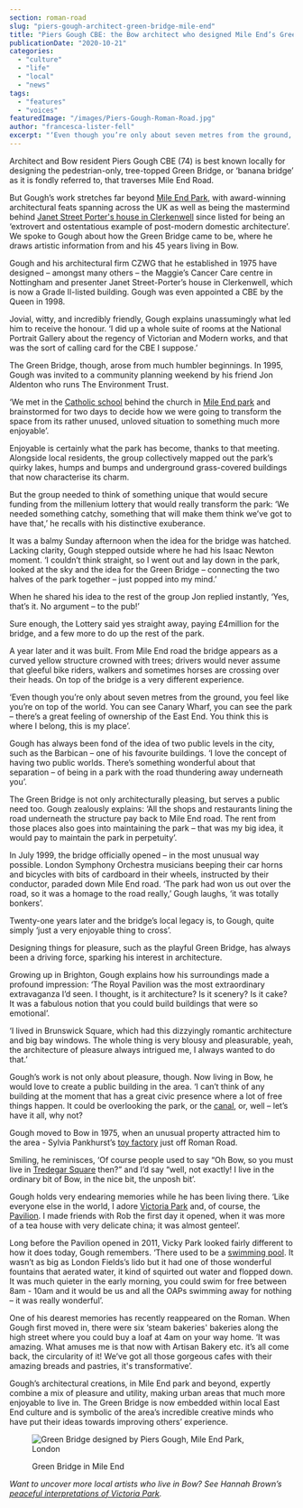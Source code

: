 ```yaml
---
section: roman-road
slug: "piers-gough-architect-green-bridge-mile-end"
title: "Piers Gough CBE: the Bow architect who designed Mile End’s Green Bridge"
publicationDate: "2020-10-21"
categories: 
  - "culture"
  - "life"
  - "local"
  - "news"
tags: 
  - "features"
  - "voices"
featuredImage: "/images/Piers-Gough-Roman-Road.jpg"
author: "francesca-lister-fell"
excerpt: "‘Even though you’re only about seven metres from the ground, you feel like you’re on top of the world. You can see Canary Wharf, you can see the park – there’s a great feeling of ownership of the East End. You think this is where I belong, this is my place’."
---
```


Architect and Bow resident Piers Gough CBE (74) is best known locally for designing the pedestrian-only, tree-topped Green Bridge, or ‘banana bridge’ as it is fondly referred to, that traverses Mile End Road. 

But Gough’s work stretches far beyond [Mile End Park](https://romanroadlondon.com/mile-end-park-history/), with award-winning architectural feats spanning across the UK as well as being the mastermind behind [Janet Street Porter's house in Clerkenwell](https://www.architectsjournal.co.uk/news/piers-goughs-extrovert-and-ostentatious-home-for-janet-street-porter-listed) since listed for being an ‘extrovert and ostentatious example of post-modern domestic architecture’. We spoke to Gough about how the Green Bridge came to be, where he draws artistic information from and his 45 years living in Bow.

Gough and his architectural firm CZWG that he established in 1975 have designed – amongst many others – the Maggie’s Cancer Care centre in Nottingham and presenter Janet Street-Porter’s house in Clerkenwell, which is now a Grade II-listed building. Gough was even appointed a CBE by the Queen in 1998.

Jovial, witty, and incredibly friendly, Gough explains unassumingly what led him to receive the honour. ‘I did up a whole suite of rooms at the National Portrait Gallery about the regency of Victorian and Modern works, and that was the sort of calling card for the CBE I suppose.’ 

The Green Bridge, though, arose from much humbler beginnings. In 1995, Gough was invited to a community planning weekend by his friend Jon Aldenton who runs The Environment Trust. 

‘We met in the [Catholic school](https://romanroadlondon.com/guardian-angels-school-closure-petition/) behind the church in [Mile End park](https://romanroadlondon.com/mile-end-park-history/) and brainstormed for two days to decide how we were going to transform the space from its rather unused, unloved situation to something much more enjoyable’.  

Enjoyable is certainly what the park has become, thanks to that meeting. Alongside local residents, the group collectively mapped out the park’s quirky lakes, humps and bumps and underground grass-covered buildings that now characterise its charm. 

But the group needed to think of something unique that would secure funding from the millenium lottery that would really transform the park: ‘We needed something catchy, something that will make them think we’ve got to have that,’ he recalls with his distinctive exuberance.

It was a balmy Sunday afternoon when the idea for the bridge was hatched. Lacking clarity, Gough stepped outside where he had his Isaac Newton moment. ‘I couldn’t think straight, so I went out and lay down in the park, looked at the sky and the idea for the Green Bridge – connecting the two halves of the park together – just popped into my mind.’

When he shared his idea to the rest of the group Jon replied instantly, ‘Yes, that’s it. No argument – to the pub!’

Sure enough, the Lottery said yes straight away, paying £4million for the bridge, and a few more to do up the rest of the park. 

A year later and it was built. From Mile End road the bridge appears as a curved yellow structure crowned with trees; drivers would never assume that gleeful bike riders, walkers and sometimes horses are crossing over their heads. On top of the bridge is a very different experience. 

‘Even though you’re only about seven metres from the ground, you feel like you’re on top of the world. You can see Canary Wharf, you can see the park – there’s a great feeling of ownership of the East End. You think this is where I belong, this is my place’. 

Gough has always been fond of the idea of two public levels in the city, such as the Barbican – one of his favourite buildings. ‘I love the concept of having two public worlds. There’s something wonderful about that separation – of being in a park with the road thundering away underneath you’.

The Green Bridge is not only architecturally pleasing, but serves a public need too. Gough zealously explains: ‘All the shops and restaurants lining the road underneath the structure pay back to Mile End road. The rent from those places also goes into maintaining the park – that was my big idea, it would pay to maintain the park in perpetuity’. 

In July 1999, the bridge officially opened – in the most unusual way possible. London Symphony Orchestra musicians beeping their car horns and bicycles with bits of cardboard in their wheels, instructed by their conductor, paraded down Mile End road. ‘The park had won us out over the road, so it was a homage to the road really,’ Gough laughs, ‘it was totally bonkers’.

Twenty-one years later and the bridge’s local legacy is, to Gough, quite simply ‘just a very enjoyable thing to cross’.

Designing things for pleasure, such as the playful Green Bridge, has always been a driving force, sparking his interest in architecture.

Growing up in Brighton, Gough explains how his surroundings made a profound impression: ‘The Royal Pavilion was the most extraordinary extravaganza I’d seen. I thought, is it architecture? Is it scenery? Is it cake? It was a fabulous notion that you could build buildings that were so emotional’. 

‘I lived in Brunswick Square, which had this dizzyingly romantic architecture and big bay windows. The whole thing is very blousy and pleasurable, yeah, the architecture of pleasure always intrigued me, I always wanted to do that.’

Gough’s work is not only about pleasure, though. Now living in Bow, he would love to create a public building in the area. ‘I can’t think of any building at the moment that has a great civic presence where a lot of free things happen. It could be overlooking the park, or the [canal](https://romanroadlondon.com/regents-canal-what-to-see-do-guide/), or, well – let’s have it all, why not?

Gough moved to Bow in 1975, when an unusual property attracted him to the area - Sylvia Pankhurst’s [toy factory](https://romanroadlondon.com/sylvia-pankhursts-east-london-toy-factory/) just off Roman Road.

Smiling, he reminisces, ‘Of course people used to say “Oh Bow, so you must live in [Tredegar Square](https://romanroadlondon.com/history-tredegar-square-mile-end/) then?” and I’d say “well, not exactly! I live in the ordinary bit of Bow, in the nice bit, the unposh bit’. 

Gough holds very endearing memories while he has been living there. ‘Like everyone else in the world, I adore [Victoria Park](https://romanroadlondon.com/victoria-park-east-london-bow/) and, of course, the [Pavilion](https://romanroadlondon.com/pavilion-victoria-park-cafe-a-sri-lankan-story/). I made friends with Rob the first day it opened, when it was more of a tea house with very delicate china; it was almost genteel’. 

Long before the Pavilion opened in 2011, Vicky Park looked fairly different to how it does today, Gough remembers. ‘There used to be a [swimming pool](https://romanroadlondon.com/victoria-park-bathing-lakes-and-lido/). It wasn’t as big as London Fields’s lido but it had one of those wonderful fountains that aerated water, it kind of squirted out water and flopped down. It was much quieter in the early morning, you could swim for free between 8am - 10am and it would be us and all the OAPs swimming away for nothing – it was really wonderful’. 

One of his dearest memories has recently reappeared on the Roman. When Gough first moved in, there were six ‘steam bakeries' bakeries along the high street where you could buy a loaf at 4am on your way home. ‘It was amazing. What amuses me is that now with Artisan Bakery etc. it’s all come back, the circularity of it! We’ve got all those gorgeous cafes with their amazing breads and pastries, it's transformative’. 

Gough’s architectural creations, in Mile End park and beyond, expertly combine a mix of pleasure and utility, making urban areas that much more enjoyable to live in. The Green Bridge is now embedded within local East End culture and is symbolic of the area’s incredible creative minds who have put their ideas towards improving others’ experience.

<figure>

![Green Bridge designed by Piers Gough, Mile End Park, London](/images/Mile-End-Park-Green-Bridge-1-1024x683.jpg)

<figcaption>

Green Bridge in Mile End

</figcaption>

</figure>

_Want to uncover more local artists who live in Bow? See Hannah Brown’s_ [_peaceful interpretations of Victoria Park_](https://romanroadlondon.com/hannah-brown-artist-victoria-park-river-lea/)_._

